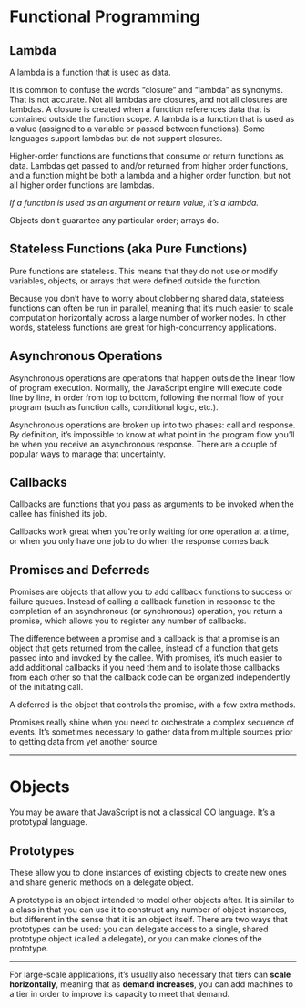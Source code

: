 # Functional Programming

## Lambda

A lambda is a function that is used as data.

It is common to confuse the words “closure” and “lambda” as synonyms. That is not accurate. Not all lambdas are closures, and not all closures are lambdas. A closure is created when a function references data that is contained outside the function scope. A lambda is a function that is used as a value (assigned to a variable or passed between functions). Some languages support lambdas but do not support closures.

Higher-order functions are functions that consume or return functions as data. Lambdas get passed to and/or returned from higher order functions, and a function might be both a lambda and a higher order function, but not all higher order functions are lambdas.

*If a function is used as an argument or return value, it’s a lambda.*

Objects don’t guarantee any particular order; arrays do.

## Stateless Functions (aka Pure Functions)

Pure functions are stateless. This means that they do not use or modify variables, objects, or arrays that were defined outside the function.

Because you don’t have to worry about clobbering shared data, stateless functions can often be run in parallel, meaning that it’s much easier to scale computation horizontally across a large number of worker nodes. In other words, stateless functions are great for high-concurrency applications.

## Asynchronous Operations

Asynchronous operations are operations that happen outside the linear flow of program execution. Normally, the JavaScript engine will execute code line by line, in order from top to bottom, following the normal flow of your program (such as function calls, conditional logic, etc.).

Asynchronous operations are broken up into two phases: call and response. By definition, it’s impossible to know at what point in the program flow you’ll be when you receive an asynchronous response. There are a couple of popular ways to manage that uncertainty.

## Callbacks

Callbacks are functions that you pass as arguments to be invoked when the callee has finished its job.

Callbacks work great when you’re only waiting for one operation at a time, or when you only have one job to do when the response comes back

## Promises and Deferreds

Promises are objects that allow you to add callback functions to success or failure queues. Instead of calling a callback function in response to the completion of an asynchronous (or synchronous) operation, you return a promise, which allows you to register any number of callbacks.

The difference between a promise and a callback is that a promise is an object that gets returned from the callee, instead of a function that gets passed into and invoked by the callee. With promises, it’s much easier to add additional callbacks if you need them and to isolate those callbacks from each other so that the callback code can be organized independently of the initiating call.

A deferred is the object that controls the promise, with a few extra methods.

Promises really shine when you need to orchestrate a complex sequence of events. It’s sometimes necessary to gather data from multiple sources prior to getting data from yet another source.

---

# Objects

You may be aware that JavaScript is not a classical OO language. It’s a prototypal language.

## Prototypes

These allow you to clone instances of existing objects to create new ones and share generic methods on a delegate object.

A prototype is an object intended to model other objects after. It is similar to a class in that you can use it to construct any number of object instances, but different in the sense that it is an object itself. There are two ways that prototypes can be used: you can delegate access to a single, shared prototype object (called a delegate), or you can make clones of the prototype.

---

For large-scale applications, it’s usually also necessary that tiers can **scale horizontally**, meaning that as **demand increases**, you can add machines to a tier in order to improve its capacity to meet that demand.
